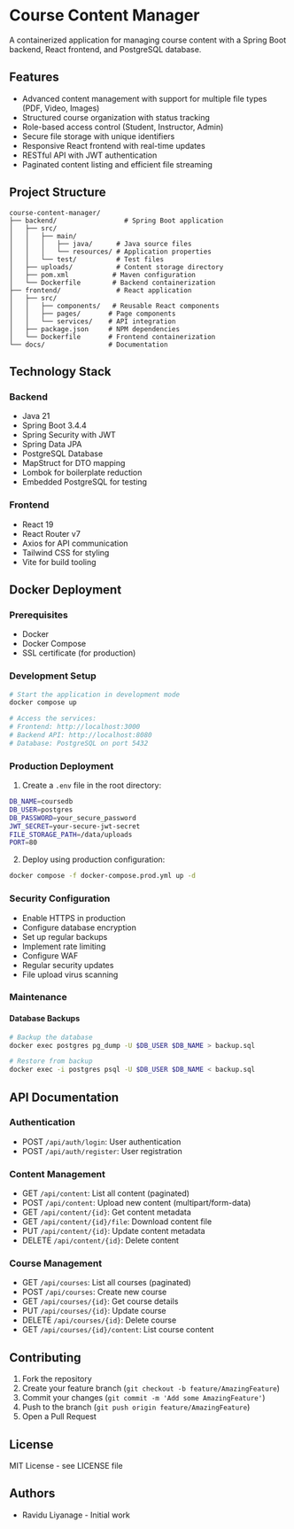 # Course Content Manager

A containerized application for managing course content with a Spring Boot backend, React frontend, and PostgreSQL database.

## Features

- Advanced content management with support for multiple file types (PDF, Video, Images)
- Structured course organization with status tracking
- Role-based access control (Student, Instructor, Admin)
- Secure file storage with unique identifiers
- Responsive React frontend with real-time updates
- RESTful API with JWT authentication
- Paginated content listing and efficient file streaming

## Project Structure

```
course-content-manager/
├── backend/                 # Spring Boot application
│   ├── src/
│   │   ├── main/
│   │   │   ├── java/      # Java source files
│   │   │   └── resources/ # Application properties
│   │   └── test/          # Test files
│   ├── uploads/           # Content storage directory
│   ├── pom.xml           # Maven configuration
│   └── Dockerfile        # Backend containerization
├── frontend/              # React application
│   ├── src/
│   │   ├── components/   # Reusable React components
│   │   ├── pages/       # Page components
│   │   └── services/    # API integration
│   ├── package.json     # NPM dependencies
│   └── Dockerfile       # Frontend containerization
└── docs/                # Documentation
```

## Technology Stack

### Backend

- Java 21
- Spring Boot 3.4.4
- Spring Security with JWT
- Spring Data JPA
- PostgreSQL Database
- MapStruct for DTO mapping
- Lombok for boilerplate reduction
- Embedded PostgreSQL for testing

### Frontend

- React 19
- React Router v7
- Axios for API communication
- Tailwind CSS for styling
- Vite for build tooling

## Docker Deployment

### Prerequisites

- Docker
- Docker Compose
- SSL certificate (for production)

### Development Setup

```bash
# Start the application in development mode
docker compose up

# Access the services:
# Frontend: http://localhost:3000
# Backend API: http://localhost:8080
# Database: PostgreSQL on port 5432
```

### Production Deployment

1. Create a `.env` file in the root directory:

```bash
DB_NAME=coursedb
DB_USER=postgres
DB_PASSWORD=your_secure_password
JWT_SECRET=your-secure-jwt-secret
FILE_STORAGE_PATH=/data/uploads
PORT=80
```

2. Deploy using production configuration:

```bash
docker compose -f docker-compose.prod.yml up -d
```

### Security Configuration

- Enable HTTPS in production
- Configure database encryption
- Set up regular backups
- Implement rate limiting
- Configure WAF
- Regular security updates
- File upload virus scanning

### Maintenance

#### Database Backups

```bash
# Backup the database
docker exec postgres pg_dump -U $DB_USER $DB_NAME > backup.sql

# Restore from backup
docker exec -i postgres psql -U $DB_USER $DB_NAME < backup.sql
```

## API Documentation

### Authentication

- POST `/api/auth/login`: User authentication
- POST `/api/auth/register`: User registration

### Content Management

- GET `/api/content`: List all content (paginated)
- POST `/api/content`: Upload new content (multipart/form-data)
- GET `/api/content/{id}`: Get content metadata
- GET `/api/content/{id}/file`: Download content file
- PUT `/api/content/{id}`: Update content metadata
- DELETE `/api/content/{id}`: Delete content

### Course Management

- GET `/api/courses`: List all courses (paginated)
- POST `/api/courses`: Create new course
- GET `/api/courses/{id}`: Get course details
- PUT `/api/courses/{id}`: Update course
- DELETE `/api/courses/{id}`: Delete course
- GET `/api/courses/{id}/content`: List course content

## Contributing

1. Fork the repository
2. Create your feature branch (`git checkout -b feature/AmazingFeature`)
3. Commit your changes (`git commit -m 'Add some AmazingFeature'`)
4. Push to the branch (`git push origin feature/AmazingFeature`)
5. Open a Pull Request

## License

MIT License - see LICENSE file

## Authors

- Ravidu Liyanage - Initial work
